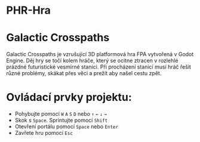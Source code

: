 # PHR-Hra

# Galactic Crosspaths

Galactic Crosspaths je vzrušující 3D platformová hra FPA vytvořená v Godot Engine. Děj hry se točí kolem hráče, který se ocitne ztracen v rozlehlé prázdné futuristické vesmírné stanici. Při procházení stanicí musí hráč řešit různé problémy, skákat přes věci a prežít aby našel cestu zpět. 

# Ovládací prvky projektu:
- Pohybujte pomocí `W` `A` `S` `D` nebo `↑` `←` `↓` `→`
- Skok s  `Space`. Sprintujte pomocí `Shift`
- Otevření portálu pomocí `Space` nebo `Enter`
- Zavřete hru pomocí `Esc`
